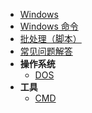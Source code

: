* [Windows](os/desktop/windows/README.md)
* [Windows 命令](os/desktop/windows/command.md)
* [批处理（脚本）](os/desktop/windows/batch.md)
* [常见问题解答](os/desktop/windows/faq.md "windows FAQ")
* **操作系统**
  * [DOS](os/desktop/windows/dos.md)
* **工具**
  * [CMD](os/desktop/windows/cmd.md "windows 命令提示符")

